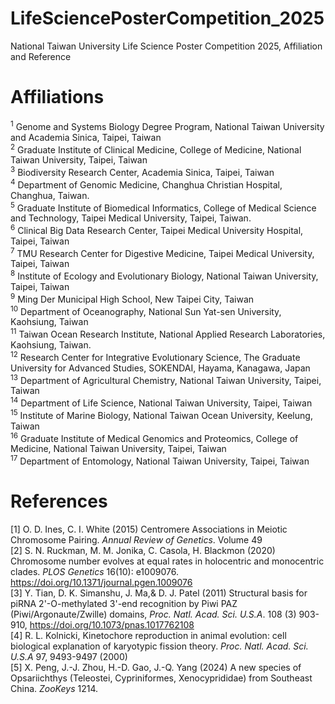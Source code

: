 # LifeSciencePosterCompetition_2025
National Taiwan University Life Science Poster Competition 2025, Affiliation and Reference


# Affiliations
<sup>1</sup>  Genome and Systems Biology Degree Program, National Taiwan University and Academia Sinica, Taipei, Taiwan  
<sup>2</sup>  Graduate Institute of Clinical Medicine, College of Medicine, National Taiwan University, Taipei, Taiwan  
<sup>3</sup>  Biodiversity Research Center, Academia Sinica, Taipei, Taiwan  
<sup>4</sup>  Department of Genomic Medicine, Changhua Christian Hospital, Changhua, Taiwan.  
<sup>5</sup>  Graduate Institute of Biomedical Informatics, College of Medical Science and Technology, Taipei Medical University, Taipei, Taiwan.  
<sup>6</sup>  Clinical Big Data Research Center, Taipei Medical University Hospital, Taipei, Taiwan  
<sup>7</sup>  TMU Research Center for Digestive Medicine, Taipei Medical University, Taipei, Taiwan  
<sup>8</sup>  Institute of Ecology and Evolutionary Biology, National Taiwan University, Taipei, Taiwan  
<sup>9</sup>  Ming Der Municipal High School, New Taipei City, Taiwan  
<sup>10</sup> Department of Oceanography, National Sun Yat-sen University, Kaohsiung, Taiwan  
<sup>11</sup> Taiwan Ocean Research Institute, National Applied Research Laboratories, Kaohsiung, Taiwan.  
<sup>12</sup> Research Center for Integrative Evolutionary Science, The Graduate University for Advanced Studies, SOKENDAI, Hayama, Kanagawa, Japan  
<sup>13</sup> Department of Agricultural Chemistry, National Taiwan University, Taipei, Taiwan  
<sup>14</sup> Department of Life Science, National Taiwan University, Taipei, Taiwan  
<sup>15</sup> Institute of Marine Biology, National Taiwan Ocean University, Keelung, Taiwan  
<sup>16</sup> Graduate Institute of Medical Genomics and Proteomics, College of Medicine, National Taiwan University, Taipei, Taiwan  
<sup>17</sup> Department of Entomology, National Taiwan University, Taipei, Taiwan  
 
# References
[1] O. D. Ines, C. I. White (2015) Centromere Associations in Meiotic Chromosome Pairing. *Annual Review of Genetics*. Volume 49  
[2] S. N. Ruckman, M. M. Jonika, C. Casola, H. Blackmon (2020) Chromosome number evolves at equal rates in holocentric and monocentric clades. *PLOS Genetics* 16(10): e1009076. https://doi.org/10.1371/journal.pgen.1009076  
[3] Y. Tian, D. K. Simanshu, J. Ma,& D. J. Patel (2011) Structural basis for piRNA 2'-O-methylated 3'-end recognition by Piwi PAZ (Piwi/Argonaute/Zwille) domains, *Proc. Natl. Acad. Sci. U.S.A*. 108 (3) 903-910, https://doi.org/10.1073/pnas.1017762108  
[4] R. L. Kolnicki, Kinetochore reproduction in animal evolution: cell biological explanation of karyotypic fission theory. *Proc. Natl. Acad. Sci. U.S.A* 97, 9493-9497 (2000)  
[5] X. Peng, J.-J. Zhou, H.-D. Gao, J.-Q. Yang (2024) A new species of Opsariichthys (Teleostei, Cypriniformes, Xenocyprididae) from Southeast China. *ZooKeys* 1214.  

